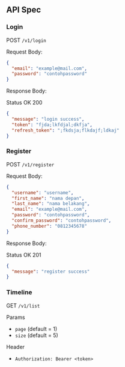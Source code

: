 ## API Spec

### Login

POST `/v1/login`

Request Body:

```json
{
  "email": "example@mail.com",
  "password": "contohpassword"
}
```

Response Body:

Status OK 200

```json
{
  "message": "login success",
  "token": "fjda;lkfdjal;dkfja",
  "refresh_token": ";fkdsja;flkdajf;ldkaj"
}
```

### Register

POST `/v1/register`

Request Body:

```json
{
  "username": "username",
  "first_name": "nama depan",
  "last_name": "nama belakang",
  "email": "example@mail.com",
  "password": "contohpassword",
  "confirm_password": "contohpassword",
  "phone_number": "0812345678"
}
```

Response Body:

Status OK 201

```json
{
  "message": "register success"
}
```

### Timeline

GET `/v1/list`

Params

- `page` (default = 1)
- `size` (default = 5)

Header

- `Authorization: Bearer <token>`